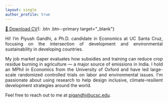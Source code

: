 ```yaml
---
layout: single
author_profile: true
---
```


[📄 Download CV](files/CV_Piyush.pdf){: .btn .btn--primary target="_blank"}

<div style="text-align: justify;">
<p>Hi! I’m Piyush Gandhi, a Ph.D. candidate in Economics at UC Santa Cruz, focusing on the intersection of development and environmental sustainability in developing countries. </p>

<p>My job market paper evaluates how subsidies and training can reduce crop residue burning in agriculture — a major source of emissions in India. I hold an MPhil in Economics from the University of Oxford and have led large-scale randomized controlled trials on labor and environmental issues. I'm passionate about using research to help design inclusive, climate-resilient development strategies around the world. </p>

 <p>Feel free to reach out to me at <a href="mailto:pigandhi@ucsc.edu">pigandhi@ucsc.edu</a>.</p>
</div>
